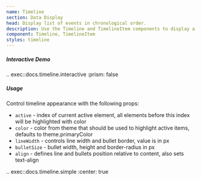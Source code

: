 ```yaml
---
name: Timeline
section: Data Display
head: Display list of events in chronological order.
description: Use the Timeline and TimelineItem components to display a list of events in chronological order.
component: Timeline, TimelineItem
styles: timeline
---
```


##### Interactive Demo

.. exec::docs.timeline.interactive
    :prism: false

##### Usage

Control timeline appearance with the following props:

- `active` - index of current active element, all elements before this index will be highlighted with color
- `color` - color from theme that should be used to highlight active items, defaults to theme.primaryColor
- `lineWidth` - controls line width and bullet border, value is in px
- `bulletSize` - bullet width, height and border-radius in px
- `align` - defines line and bullets position relative to content, also sets text-align

.. exec::docs.timeline.simple
    :center: true
